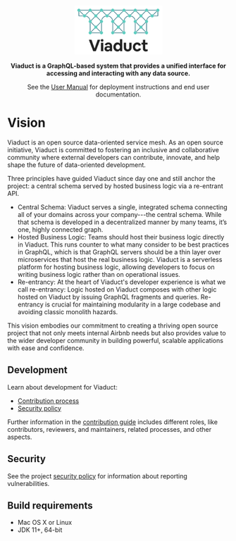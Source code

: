 <p align="center">
  <a href="https://viaduct.airbnb.tech">
    <img src=".github/viaduct_logo.jpg" alt="Viaduct logo" width="200">
  </a> 
</p>
<p align="center">
    <b>Viaduct is a GraphQL-based system that provides a unified interface for accessing and interacting with any data source.</b>
</p>
<p align="center">
    See the <a href="https://viaduct.airbnb.tech/docs/">User Manual</a> for deployment instructions and end user documentation.
</p>
 
# Vision

Viaduct is an open source data-oriented service mesh. As an open source initiative, Viaduct is committed to fostering an inclusive and collaborative community where external developers can contribute, innovate, and help shape the future of data-oriented development.

Three principles have guided Viaduct since day one and still anchor the project: a central schema served by hosted business logic via a re-entrant API.
* Central Schema: Viaduct serves a single, integrated schema connecting all of your domains across your company---the central schema.  While that schema is developed in a decentralized manner by many teams, it’s one, highly connected graph.
* Hosted Business Logic: Teams should host their business logic directly in Viaduct.  This runs counter to what many consider to be best practices in GraphQL, which is that GraphQL servers should be a thin layer over microservices that host the real business logic.  Viaduct is a serverless platform for hosting business logic, allowing developers to focus on writing business logic rather than on operational issues.
* Re-entrancy: At the heart of Viaduct's developer experience is what we call re-entrancy: Logic hosted on Viaduct composes with other logic hosted on Viaduct by issuing GraphQL fragments and queries.  Re-entrancy is crucial for maintaining modularity in a large codebase and avoiding classic monolith hazards.

This vision embodies our commitment to creating a thriving open source project that not only meets internal Airbnb needs but also provides value to the wider developer community in building powerful, scalable applications with ease and confidence.

## Development

Learn about development for Viaduct:

* [Contribution process](CONTRIBUTING.md)
* [Security policy](SECURITY.md)

Further information in the [contribution guide](CONTRIBUTING.md) includes different roles, like contributors, reviewers, and maintainers, related processes, and other aspects.

## Security

See the project [security policy](SECURITY.md) for
information about reporting vulnerabilities.

## Build requirements

* Mac OS X or Linux
* JDK 11+, 64-bit
